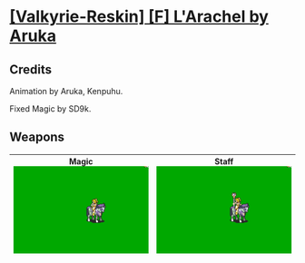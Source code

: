 # [\[Valkyrie-Reskin\] \[F\] L'Arachel by Aruka](./)
## Credits

Animation by Aruka, Kenpuhu.

Fixed Magic by SD9k.

## Weapons

| <b>Magic</b><br/><img alt="Magic animation" src="./6.%20Magic%20(Fixed)/Magic.gif"/> | <b>Staff</b><br/><img alt="Staff animation" src="./7.%20Staff/Staff.gif"/> |
| :---: | :---: |
